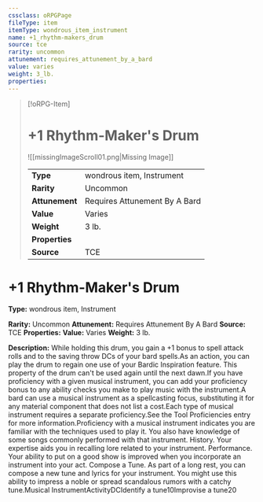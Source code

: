 ```yaml
---
cssclass: oRPGPage
fileType: item
itemType: wondrous_item_instrument
name: +1_rhythm-makers_drum
source: tce
rarity: uncommon
attunement: requires_attunement_by_a_bard
value: varies
weight: 3_lb.
properties:
---
```

> [!oRPG-Item]
> # +1 Rhythm-Maker&#39;s Drum
> ![[missingImageScroll01.png|Missing Image]]
>
> |  |   |
> |:--|---|
> |**Type** | wondrous item, Instrument |
> |**Rarity** | Uncommon |
> | **Attunement** | Requires Attunement By A Bard |
> | **Value** | Varies |
>  | **Weight**| 3 lb. |
>  |**Properties** |  |
> | **Source** | TCE |

#  +1 Rhythm-Maker&#39;s Drum
**Type:** wondrous item, Instrument

**Rarity:** Uncommon
**Attunement:** Requires Attunement By A Bard
**Source:** TCE
**Properties:**
**Value:** Varies
**Weight:** 3 lb.

**Description:** While holding this drum, you gain a +1 bonus to spell attack rolls and to the saving throw DCs of your bard spells.As an action, you can play the drum to regain one use of your Bardic Inspiration feature. This property of the drum can&#39;t be used again until the next dawn.If you have proficiency with a given musical instrument, you can add your proficiency bonus to any ability checks you make to play music with the instrument.A bard can use a musical instrument as a spellcasting focus, substituting it for any material component that does not list a cost.Each type of musical instrument requires a separate proficiency.See the Tool Proficiencies entry for more information.Proficiency with a musical instrument indicates you are familiar with the techniques used to play it. You also have knowledge of some songs commonly performed with that instrument. History. Your expertise aids you in recalling lore related to your instrument. Performance. Your ability to put on a good show is improved when you incorporate an instrument into your act. Compose a Tune. As part of a long rest, you can compose a new tune and lyrics for your instrument. You might use this ability to impress a noble or spread scandalous rumors with a catchy tune.Musical InstrumentActivityDCIdentify a tune10Improvise a tune20


